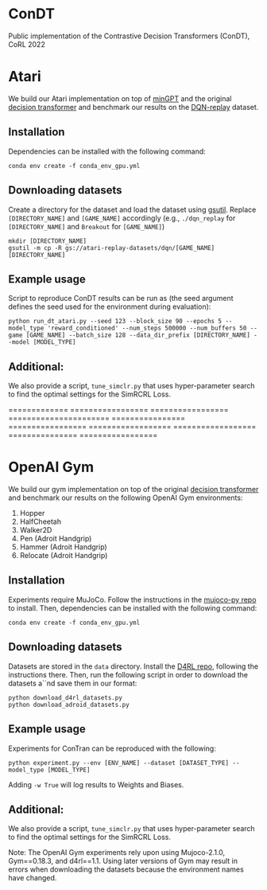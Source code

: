 # ConDT
Public implementation of the Contrastive Decision Transformers (ConDT), CoRL 2022



# Atari

We build our Atari implementation on top of [minGPT](https://github.com/karpathy/minGPT) and the original [decision 
transformer](https://github.com/kzl/decision-transformer) and benchmark our results on the [DQN-replay](https://github.com/google-research/batch_rl) dataset.

## Installation

Dependencies can be installed with the following command:

```
conda env create -f conda_env_gpu.yml
```

## Downloading datasets

Create a directory for the dataset and load the dataset using [gsutil](https://cloud.google.com/storage/docs/gsutil_install#install). Replace `[DIRECTORY_NAME]` and `[GAME_NAME]` accordingly (e.g., `./dqn_replay` for `[DIRECTORY_NAME]` and `Breakout` for `[GAME_NAME]`)
```
mkdir [DIRECTORY_NAME]
gsutil -m cp -R gs://atari-replay-datasets/dqn/[GAME_NAME] [DIRECTORY_NAME]
```

## Example usage

Script to reproduce ConDT results can be run as (the seed argument defines the seed used for the environment during evaluation):

```
python run_dt_atari.py --seed 123 --block_size 90 --epochs 5 --model_type 'reward_conditioned' --num_steps 500000 --num_buffers 50 --game [GAME_NAME] --batch_size 128 --data_dir_prefix [DIRECTORY_NAME] --model [MODEL_TYPE]
```

## Additional:

We also provide a script, ```tune_simclr.py``` that uses hyper-parameter search to find the optimal settings for the SimRCRL Loss.

============= ================= ================= ====================== ================ ================= ================== ================== =============== =================


# OpenAI Gym

We build our gym implementation on top of the original [decision transformer](https://github.com/kzl/decision-transformer) and benchmark our results on the following OpenAI Gym environments:
1. Hopper
2. HalfCheetah
3. Walker2D
4. Pen (Adroit Handgrip)
5. Hammer (Adroit Handgrip)
6. Relocate (Adroit Handgrip)

## Installation

Experiments require MuJoCo.
Follow the instructions in the [mujoco-py repo](https://github.com/openai/mujoco-py) to install.
Then, dependencies can be installed with the following command:

```
conda env create -f conda_env_gpu.yml
```

## Downloading datasets

Datasets are stored in the `data` directory.
Install the [D4RL repo](https://github.com/rail-berkeley/d4rl), following the instructions there.
Then, run the following script in order to download the datasets a``nd save them in our format:

```
python download_d4rl_datasets.py
python download_adroid_datasets.py
```

## Example usage

Experiments for ConTran can be reproduced with the following:

```
python experiment.py --env [ENV_NAME] --dataset [DATASET_TYPE] --model_type [MODEL_TYPE]
```

Adding `-w True` will log results to Weights and Biases.

## Additional:

We also provide a script, ```tune_simclr.py``` that uses hyper-parameter search to find the optimal settings for the SimRCRL Loss.

Note: The OpenAI Gym experiments rely upon using Mujoco-2.1.0, Gym==0.18.3, and d4rl==1.1. Using later versions of Gym may result in errors when downloading the datasets because the environment names have changed.






